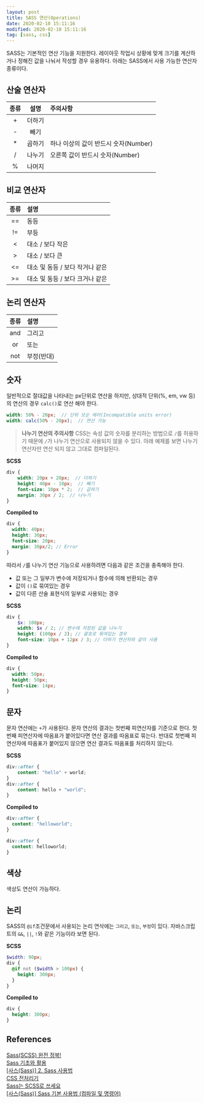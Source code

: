 ```yaml
---
layout: post
title: SASS 연산(Operations)
date: 2020-02-10 15:11:16
modified: 2020-02-10 15:11:16
tag: [sass, css]
---
```


SASS는 기본적인 연산 기능을 지원한다. 레이아웃 작업시 상황에 맞게 크기를 계산하거나 정해진 값을 나눠서 작성할 경우 유용하다. 아래는 SASS에서 사용 가능한 연산자 종류이다.

## 산술 연산자

| 종류 | 설명 | 주의사항 |
|:--------:|:--------:|:--------|
| + | 더하기 |  |
| - | 빼기 |  |
| * | 곱하기 | 하나 이상의 값이 반드시 숫자(Number) |
| / | 나누기 | 오른쪽 값이 반드시 숫자(Number) |
| % | 나머지 |  |

## 비교 연산자

| 종류 | 설명 |
|:--------:|:--------|
| == | 동등 |
| != | 부등 |
| < | 대소 / 보다 작은 |
| > | 대소 / 보다 큰 |
| <= | 대소 및 동등 / 보다 작거나 같은 |
| >= | 대소 및 동등 / 보다 크거나 같은 |

## 논리 연산자

| 종류 | 설명 |
|:--------:|:--------|
| and | 그리고 |
| or | 또는 |
| not | 부정(반대) |

## 숫자

일반적으로 절대값을 나타내는 px단위로 연산을 하지만, 상대적 단위(%, em, vw 등)의 연산의 경우 `calc()`로 연산 해야 한다.

```scss
width: 50% - 20px;  // 단위 모순 에러(Incompatible units error)
width: calc(50% - 20px);  // 연산 가능
```

> **나누기 연산의 주의사항**
> CSS는 속성 값의 숫자를 분리하는 방법으로 `/`를 허용하기 때문에 `/`가 나누기 연산으로 사용되지 않을 수 있다. 아래 예제를 보면 나누기 연산자만 연산 되지 않고 그대로 컴파일된다.

**SCSS**
```scss
div {
    width: 20px + 20px;  // 더하기
    height: 40px - 10px;  // 빼기
    font-size: 10px * 2;  // 곱하기
    margin: 30px / 2;  // 나누기
}
```

**Compiled to**
```scss
div {
  width: 40px;
  height: 30px;
  font-size: 20px;
  margin: 30px/2; // Error
}
```

따라서 `/`를 나누기 연산 기능으로 사용하려면 다음과 같은 조건을 충족해야 한다.

* 값 또는 그 일부가 변수에 저장되거나 함수에 의해 반환되는 경우
* 값이 `()`로 묶여있는 경우
* 값이 다른 산술 표현식의 일부로 사용되는 경우

**SCSS**
```scss
div {
    $x: 100px;
    width: $x / 2; // 변수에 저장된 값을 나누기
    height: (100px / 2); // 괄호로 묶여있는 경우
    font-size: 10px + 12px / 3; // 더하기 연산자와 같이 사용
}
```

**Compiled to**
```scss
div {
  width: 50px;
  height: 50px;
  font-size: 14px;
}
```

## 문자

문자 연산에는 `+`가 사용된다. 문자 연산의 결과는 첫번째 피연산자를 기준으로 한다. 첫번째 피연산자에 따옴표가 붙어있다면 연산 결과를 따옴표로 묶는다. 반대로 첫번째 피연산자에 따옴표가 붙어있지 않으면 연산 결과도 따옴표를 처리하지 않는다.

**SCSS**
```scss
div::after {
    content: "hello" + world;
}
div::after {
    content: hello + "world";
}
```

**Compiled to**
```scss
div::after {
  content: "helloworld";
}

div::after {
  content: helloworld;
}
```

## 색상

색상도 연산이 가능하다.

## 논리

SASS의 `@if`조건문에서 사용되는 논리 연삭에는 `그리고`, `또는`, `부정`이 있다. 자바스크립트의 `&&`, `||`, `!`와 같은 기능이라 보면 된다.

**SCSS**
```scss
$width: 90px;
div {
  @if not ($width > 100px) {
    height: 300px;
  }
}
```

**Compiled to**
```scss
div {
  height: 300px;
}
```

## References
[Sass(SCSS) 완전 정복!](https://heropy.blog/2018/01/31/sass/)  
[Sass 기초와 활용](http://hwangsunsoo.org/lecture/src/sass_article_seminar_2017_2nd_half.html)  
[[사스(Sass)] 2. Sass 사용법](https://recoveryman.tistory.com/277)  
[CSS 전처리기](https://developer.mozilla.org/ko/docs/Glossary/CSS_preprocessor)  
[Sass는 SCSS로 쓰세요](https://designmeme.github.io/ko/blog/write-sass-with-scss/)  
[[사스(Sass)] Sass 기본 사용법 (컴파일 및 명령어)](https://i-fiction.tistory.com/9)
